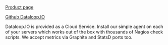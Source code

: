[Product page](https://www.dataloop.io/)

[Github Dataloop.IO](https://github.com/dataloop)

Dataloop.IO is provided as a Cloud Service. Install our simple agent on each of your servers which works out of the box with thousands of Nagios check scripts. We accept metrics via Graphite and StatsD ports too.